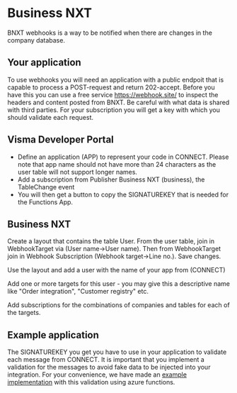 # Business NXT
BNXT webhooks is a way to be notified when there are changes in the company database. 

## Your application
To use webhooks you will need an application with a public endpoit that is capable to process a POST-request and return 202-accept. Before you have this you can use a free service https://webhook.site/ to inspect the headers and content posted from BNXT. Be careful with what data is shared with third parties. For your subscription you will get a key with which you should validate each request. 

## Visma Developer Portal

* Define an application (APP) to represent your code in CONNECT. Please note that app name should not have more than 24 characters as the user table will not support longer names.
* Add a subscription from Publisher Business NXT (business), the TableChange event
* You will then get a button to copy the SIGNATUREKEY that is needed for the Functions App.

## Business NXT

Create a layout that contains the table User. From the user table, join in WebhookTarget via (User name->User name). Then from WebhookTarget join in Webhook Subscription (Webhook target->Line no.). Save changes.

Use the layout and add a user with the name of your app from (CONNECT)

Add one or more targets for this user - you may give this a descriptive name like "Order integration", "Customer registry" etc. 

Add subscriptions for the combinations of companies and tables for each of the targets. 

## Example application

The SIGNATUREKEY you get you have to use in your application to validate each message from CONNECT. It is important that you implement a validation for the messages to avoid fake data to be injected into your integration. For your convenience, we have made an [example implementation](azure/README.md) with this validation using azure functions.


